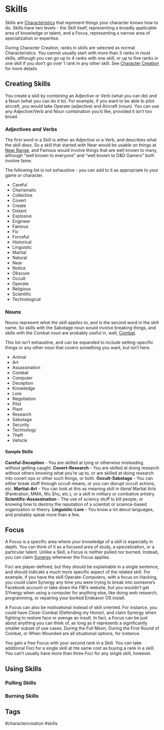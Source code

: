 # Skills
Skills are [Characteristics](Characteristics.md) that represent things your character knows how to do. Skills have two levels - the Skill itself, representing a broadly applicable area of knowledge or talent, and a Focus, representing a narrow area of specialization or expertise.

During Character Creation, ranks in skills are selected as normal Characteristics. You cannot usually start with more than 3 ranks in most skills, although you can go up to 4 ranks with one skill, or up to five ranks in one skill if you don’t go over 1 rank in any other skill. See [Character Creation](CharacterCreation.md) for more details.

## Creating Skills
You create a skill by combining an Adjective or Verb (what you can do) and a Noun (what you can do it to). For example, if you want to be able to pilot aircraft, you would take Operate (adjective) and Aircraft (noun). You can use any Adjective/Verb and Noun combination you’d like, provided it isn’t too broad. 

### Adjectives and Verbs

The first word in a Skill is either an Adjective or a Verb, and describes what the skill *does*. So a skill that started with Near would be usable on things at [Near Range](Combat.md), and Famous would involve things that are well known to many, although “well known to everyone” and “well known to D&D Gamers” both involve fame.

The following list is not exhaustive - you can add to it as appropriate to your game or character.

- Careful
- Charismatic
- Collective
- Covert
- Create
- Distant
- Explosive
- Engineer
- Famous
- Fix
- Forceful
- Historical
- Linguistic
- Martial
- Natural
- Near
- Notice
- Obscure
- Occult
- Operate
- Religious
- Scientific
- Technological

### Nouns

Nouns represent *what the skill applies to*, and is the second word in the skill name. So skills with the Sabotage noun would involve breaking things, and skills with the Combat noun are probably useful in, well, [Combat](Combat.md).

This list isn’t exhaustive, and can be expanded to include setting-specific things or any other noun that covers something you want, but isn’t here.

- Animal
- Art
- Assassination
- Combat
- Computer
- Deception
- Knowledge
- Lore
- Negotiation
- Pilot
- Plant
- Research
- Sabotage
- Security
- Technology
- Theft
- Vehicle

#### Sample Skills

**Careful-Deception** - You are skilled at lying or otherwise misleading without getting caught.
**Covert-Research** - You are skilled at doing research without others knowing what you’re up to, or are skilled at doing research into covert ops or other such things, or both.
**Occult-Sabotage** - You can either break stuff through occult means, or you can disrupt occult actions, etc.
**Martial-Art** - You can look at this as meaning skill in *literal* Martial Arts (Pankration, MMA, Wu Shu, etc.), or a skill in military or combative artistry.
**Scientific-Assassination** - The use of sciency stuff to kill people, or knowing how to destroy the reputation of a scientist or science-based organization or theory.
**Linguistic-Lore** - You know a lot about languages, and probably speak more than a few.

## Focus

A Focus is a specific area where your knowledge of a skill is especially in depth. You can think of it as a focused area of study, a specialization, or a particular talent. Unlike a Skill, a Focus is neither pulled nor burned. Instead, you can claim [Synergy](Synergy.md) whenever the Focus applies.

Foci are player-defined, but they should be explainable in a single sentence, and should indicate a much more specific aspect of the related skill. For example, if you have the skill Operate-Computers, with a focus on Hacking, you could claim Synergy any time you were trying to break into someone’s Facebook account or take down the FBI’s website, but you wouldn’t get SYnergy when using a computer for anything else, like doing web research, programming, or repairing your borked Endeavor OS install.

A Focus can also be motivational instead of skill oriented. For instance, you could have Close-Combat (Defending my Honor), and claim Synergy when fighting to restore face or avenge an insult. In fact, a Focus can be just about anything you can think of, as long as it represents a significantly smaller subset of use cases. During the Full Moon, During the First Round of Combat, or When Wounded are all situational options, for instance.

You gain a free Focus with your second rank in a Skill. You can take additional Foci for a single skill at hte same cost as buying a rank in a skill. You can’t usually have more than three Foci for any single skill, however.

## Using Skills

### Pulling Skills

### Burning Skills

## Tags

#charactercreation #skills